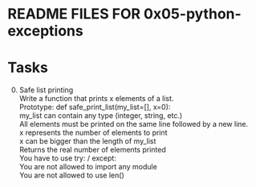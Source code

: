 # README FILES FOR 0x05-python-exceptions
# Tasks
0. Safe list printing\
Write a function that prints x elements of a list.\
Prototype: def safe_print_list(my_list=[], x=0):\
my_list can contain any type (integer, string, etc.)\
All elements must be printed on the same line followed by a new line.\
x represents the number of elements to print\
x can be bigger than the length of my_list\
Returns the real number of elements printed\
You have to use try: / except:\
You are not allowed to import any module\
You are not allowed to use len()
